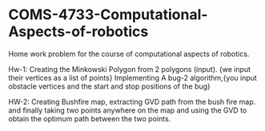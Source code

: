 # COMS-4733-Computational-Aspects-of-robotics
Home work problem for the course of computational aspects of robotics. 


Hw-1: Creating the Minkowski Polygon from 2 polygons (input). {we input their vertices as a list of points}
      Implementing A bug-2 algorithm,{you input obstacle vertices and the start and stop positions of the bug}


HW-2: Creating Bushfire map, extracting GVD path from the bush fire map. 
      and finally taking two points anywhere on the map and using the GVD to obtain the optimum path between the two points.
